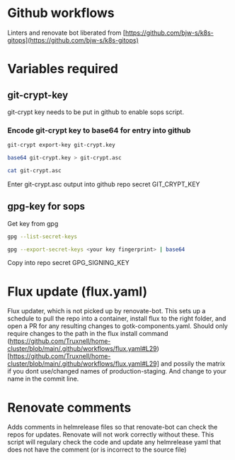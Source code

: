 # Github workflows

Linters and renovate bot liberated from [https://github.com/bjw-s/k8s-gitops](https://github.com/bjw-s/k8s-gitops)


# Variables required
## git-crypt-key

git-crypt key needs to be put in github to enable sops script.
### Encode git-crypt key to base64 for entry into github
```bash
git-crypt export-key git-crypt.key

base64 git-crypt.key > git-crypt.asc

cat git-crypt.asc
```

Enter git-crypt.asc output into github repo secret GIT_CRYPT_KEY

## gpg-key for sops

Get key from gpg
```bash
gpg --list-secret-keys
```

```bash
gpg --export-secret-keys <your key fingerprint> | base64
```

Copy into repo secret GPG_SIGNING_KEY

# Flux update (flux.yaml)

Flux updater, which is not picked up by renovate-bot.  This sets up a schedule to pull the repo into a container, install flux to the right folder, and open a PR for any resulting changes to gotk-components.yaml.  Should only require changes to the path in the flux install command (https://github.com/Truxnell/home-cluster/blob/main/.github/workflows/flux.yaml#L29)[https://github.com/Truxnell/home-cluster/blob/main/.github/workflows/flux.yaml#L29] and possily the matrix if you dont use/changed names of production-staging.  And change to your name in the commit line.

# Renovate comments

Adds comments in helmrelease files so that renovate-bot can check the repos for updates.  Renovate will not work correctly without these.  This script will regulary check the code and update any helmrelease yaml that does not have the comment (or is incorrect to the source file)
